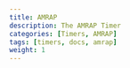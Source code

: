 ```yaml
---
title: AMRAP
description: The AMRAP Timer
categories: [Timers, AMRAP]
tags: [timers, docs, amrap]
weight: 1
---
```

